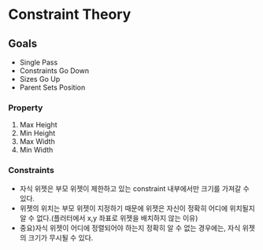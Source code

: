 # Constraint Theory

## Goals
- Single Pass
- Constraints Go Down
- Sizes Go Up
- Parent Sets Position

### Property
1. Max Height
2. Min Height
3. Max Width
4. Min Width

### Constraints
- 자식 위젯은 부모 위젯이 제한하고 있는 constraint 내부에서만 크기를 가져갈 수 있다.
- 위젯의 위치는 부모 위젯이 지정하기 때문에 위젯은 자신이 정확히 어디에 위치될지 알 수 없다.(플러터에서 x,y 좌표로 위젯을 배치하지 않는 이유)
- 중요)자식 위젯이 어디에 정렬되어야 하는지 정확히 알 수 없는 경우에는, 자식 위젯의 크기가 무시될 수 있다.